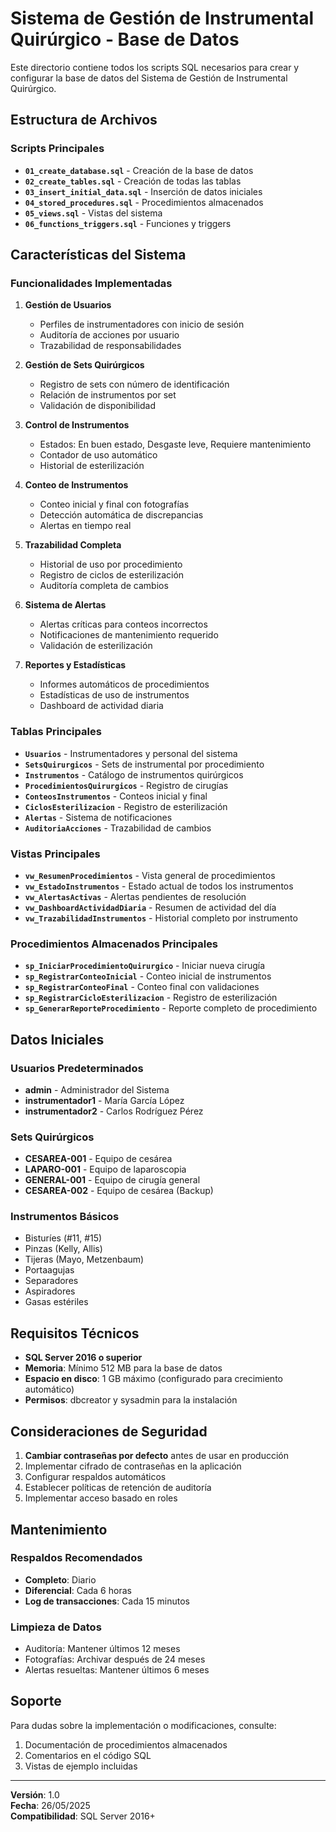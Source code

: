 # Sistema de Gestión de Instrumental Quirúrgico - Base de Datos

Este directorio contiene todos los scripts SQL necesarios para crear y configurar la base de datos del Sistema de Gestión de Instrumental Quirúrgico.

## Estructura de Archivos

### Scripts Principales
- **`01_create_database.sql`** - Creación de la base de datos
- **`02_create_tables.sql`** - Creación de todas las tablas
- **`03_insert_initial_data.sql`** - Inserción de datos iniciales
- **`04_stored_procedures.sql`** - Procedimientos almacenados
- **`05_views.sql`** - Vistas del sistema
- **`06_functions_triggers.sql`** - Funciones y triggers

## Características del Sistema

### Funcionalidades Implementadas

1. **Gestión de Usuarios**
   - Perfiles de instrumentadores con inicio de sesión
   - Auditoría de acciones por usuario
   - Trazabilidad de responsabilidades

2. **Gestión de Sets Quirúrgicos**
   - Registro de sets con número de identificación
   - Relación de instrumentos por set
   - Validación de disponibilidad

3. **Control de Instrumentos**
   - Estados: En buen estado, Desgaste leve, Requiere mantenimiento
   - Contador de uso automático
   - Historial de esterilización

4. **Conteo de Instrumentos**
   - Conteo inicial y final con fotografías
   - Detección automática de discrepancias
   - Alertas en tiempo real

5. **Trazabilidad Completa**
   - Historial de uso por procedimiento
   - Registro de ciclos de esterilización
   - Auditoría completa de cambios

6. **Sistema de Alertas**
   - Alertas críticas para conteos incorrectos
   - Notificaciones de mantenimiento requerido
   - Validación de esterilización

7. **Reportes y Estadísticas**
   - Informes automáticos de procedimientos
   - Estadísticas de uso de instrumentos
   - Dashboard de actividad diaria

### Tablas Principales

- **`Usuarios`** - Instrumentadores y personal del sistema
- **`SetsQuirurgicos`** - Sets de instrumental por procedimiento
- **`Instrumentos`** - Catálogo de instrumentos quirúrgicos
- **`ProcedimientosQuirurgicos`** - Registro de cirugías
- **`ConteosInstrumentos`** - Conteos inicial y final
- **`CiclosEsterilizacion`** - Registro de esterilización
- **`Alertas`** - Sistema de notificaciones
- **`AuditoriaAcciones`** - Trazabilidad de cambios

### Vistas Principales

- **`vw_ResumenProcedimientos`** - Vista general de procedimientos
- **`vw_EstadoInstrumentos`** - Estado actual de todos los instrumentos
- **`vw_AlertasActivas`** - Alertas pendientes de resolución
- **`vw_DashboardActividadDiaria`** - Resumen de actividad del día
- **`vw_TrazabilidadInstrumentos`** - Historial completo por instrumento

### Procedimientos Almacenados Principales

- **`sp_IniciarProcedimientoQuirurgico`** - Iniciar nueva cirugía
- **`sp_RegistrarConteoInicial`** - Conteo inicial de instrumentos
- **`sp_RegistrarConteoFinal`** - Conteo final con validaciones
- **`sp_RegistrarCicloEsterilizacion`** - Registro de esterilización
- **`sp_GenerarReporteProcedimiento`** - Reporte completo de procedimiento

## Datos Iniciales

### Usuarios Predeterminados
- **admin** - Administrador del Sistema
- **instrumentador1** - María García López
- **instrumentador2** - Carlos Rodríguez Pérez

### Sets Quirúrgicos
- **CESAREA-001** - Equipo de cesárea
- **LAPARO-001** - Equipo de laparoscopia
- **GENERAL-001** - Equipo de cirugía general
- **CESAREA-002** - Equipo de cesárea (Backup)

### Instrumentos Básicos
- Bisturíes (#11, #15)
- Pinzas (Kelly, Allis)
- Tijeras (Mayo, Metzenbaum)
- Portaagujas
- Separadores
- Aspiradores
- Gasas estériles

## Requisitos Técnicos

- **SQL Server 2016 o superior**
- **Memoria**: Mínimo 512 MB para la base de datos
- **Espacio en disco**: 1 GB máximo (configurado para crecimiento automático)
- **Permisos**: dbcreator y sysadmin para la instalación

## Consideraciones de Seguridad

1. **Cambiar contraseñas por defecto** antes de usar en producción
2. Implementar cifrado de contraseñas en la aplicación
3. Configurar respaldos automáticos
4. Establecer políticas de retención de auditoría
5. Implementar acceso basado en roles

## Mantenimiento

### Respaldos Recomendados
- **Completo**: Diario
- **Diferencial**: Cada 6 horas
- **Log de transacciones**: Cada 15 minutos

### Limpieza de Datos
- Auditoría: Mantener últimos 12 meses
- Fotografías: Archivar después de 24 meses
- Alertas resueltas: Mantener últimos 6 meses

## Soporte

Para dudas sobre la implementación o modificaciones, consulte:
1. Documentación de procedimientos almacenados
2. Comentarios en el código SQL
3. Vistas de ejemplo incluidas

---

**Versión**: 1.0  
**Fecha**: 26/05/2025  
**Compatibilidad**: SQL Server 2016+

